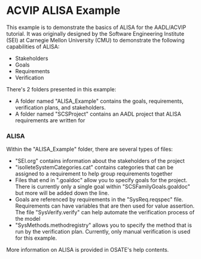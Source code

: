 # ACVIP ALISA Example

This example is to demonstrate the basics of ALISA for the AADL/ACVIP tutorial.
It was originally designed by the Software Engineering Institute (SEI) at
Carnegie Mellon University (CMU) to demonstrate the following
capabilities of ALISA:

* Stakeholders
* Goals
* Requirements
* Verification

There's 2 folders presented in this example:
* A folder named "ALISA_Example" contains the goals, requirements, verification 
  plans, and stakeholders.
* A folder named "SCSProject" contains an AADL project that ALISA requirements
  are written for

### ALISA

Within the "ALISA_Example" folder, there are several types of files:
* "SEI.org" contains information about the stakeholders of the project
* "isolleteSystemCategories.cat" contains categories that can be assigned to a
  requirement to help group requirements together
* Files that end in ".goaldoc" allow you to specify goals for the project.
  There is currently only a single goal within "SCSFamilyGoals.goaldoc" but
  more will be added down the line. 
* Goals are referenced by requirements in the "SysReq.reqspec" file.
  Requirements can have variables that are then used for value assertion. The 
  file "SysVerify.verify" can help automate the verification process of the
  model
* "SysMethods.methodregistry" allows you to specify the method that is run by
  the verification plan. Currently, only manual verification is used for this
  example.

More information on ALISA is provided in OSATE's help contents.